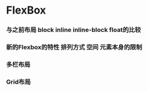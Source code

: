 # FlexBox

### 与之前布局 block inline inline-block float的比较

### 新的Flexbox的特性 排列方式 空间 元素本身的限制

### 多栏布局

### Grid布局